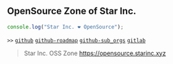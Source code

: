 ## OpenSource Zone of Star Inc.

```js
console.log("Star Inc. ❤️ OpenSource");
```

`>>`
[`github`](https://github.com/star-inc)
[`github-roadmap`](/ROADMAP.md)
[`github-sub_orgs`](/SUB_ORGS.md)
[`gitlab`](https://gitlab.com/star-inc)

> Star Inc. OSS Zone <https://opensource.starinc.xyz>
